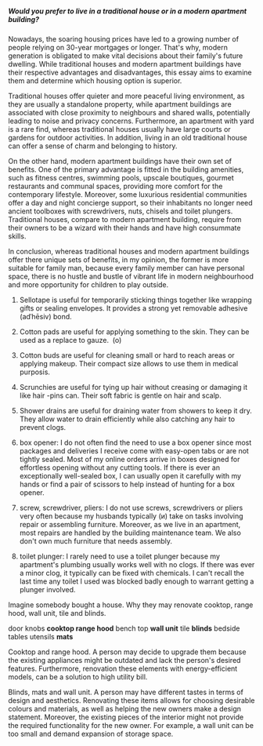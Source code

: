 
##### Would you prefer to live in a traditional house or in a modern apartment building?

Nowadays, the soaring housing prices have led to a growing number of people relying on 30-year mortgages or longer. That's why, modern generation is obligated to make vital decisions about their family's future dwelling. While traditional houses and modern apartment buildings have their respective advantages and disadvantages, this essay aims to examine them and determine which housing option is superior.  

Traditional houses offer quieter and more peaceful living environment, as they are usually a standalone property, while apartment buildings are associated with close proximity to neighbours and shared walls, potentially leading to noise and privacy concerns. Furthermore, an apartment with yard is a rare find, whereas traditional houses usually have large courts or gardens for outdoor activities. In addition, living in an old traditional house can offer a sense of charm and belonging to history.

On the other hand, modern apartment buildings have their own set of benefits. One of the primary advantage is fitted in the building amenities, such as fitness centres, swimming pools, upscale boutiques, gourmet restaurants and communal spaces, providing more comfort for the contemporary lifestyle. Moreover, some luxurious residential communities offer a day and night concierge support, so their inhabitants no longer need ancient toolboxes with screwdrivers, nuts, chisels and toilet plungers. Traditional houses, compare to modern apartment building, require from their owners to be a wizard with their hands and have high consummate skills. 

In conclusion, whereas traditional houses and modern apartment buildings offer there unique sets of benefits, in my opinion, the former is more suitable for family man, because every family member can have personal space, there is no hustle and bustle of vibrant life in modern neighbourhood and more opportunity for children to play outside.


1. Sellotape is useful for temporarily sticking things together like wrapping gifts or sealing envelopes. It provides a strong yet removable adhesive (adˈhēsiv) bond.
2. Cotton pads are useful for applying something to the skin. They can be used as a replace to gauze.  (o)
3. Cotton buds are useful for cleaning small or hard to reach areas or applying makeup. Their compact size allows to use them in medical purposis.
4. Scrunchies are useful for tying up hair without creasing or damaging it like hair -pins can. Their soft fabric is gentle on hair and scalp.
5. Shower drains are useful for draining water from showers to keep it dry. They allow water to drain efficiently while also catching any hair to prevent clogs.



1. box opener: I do not often find the need to use a box opener since most packages and deliveries I receive come with easy-open tabs or are not tightly sealed. Most of my online orders arrive in boxes designed for effortless opening without any cutting tools. If there is ever an exceptionally well-sealed box, I can usually open it carefully with my hands or find a pair of scissors to help instead of hunting for a box opener.
2. screw, screwdriver, pliers: I do not use screws, screwdrivers or pliers very often because my husbands typically (и) take on tasks involving repair or assembling furniture. Moreover, as we live in an apartment, most repairs are handled by the building maintenance team. We also don't own much furniture that needs assembly. 
3. toilet plunger: I rarely need to use a toilet plunger because my apartment's plumbing usually works well with no clogs. If there was ever a minor clog, it typically can be fixed with chemicals. I can't recall the last time any toilet I used was blocked badly enough to warrant getting a plunger involved.

Imagine somebody bought a house. Why they may renovate cooktop, range hood, wall unit, tile and blinds. 

door knobs
**cooktop
range hood**
bench top
**wall unit**
tile
**blinds**
bedside tables
utensils
**mats**

Cooktop and range hood. A person may decide to upgrade them because the existing appliances might be outdated and lack the person's desired features. Furthermore, renovation these elements with energy-efficient models, can be a solution to high utility bill.

Blinds, mats and wall unit. A person may have different tastes in terms of design and aesthetics. Renovating these items allows for choosing desirable colours and materials, as well as helping the new owners make a design statement. Moreover, the existing pieces of the interior might not provide the required functionality for the new owner. For example, a wall unit can be too small and demand expansion of storage space.


